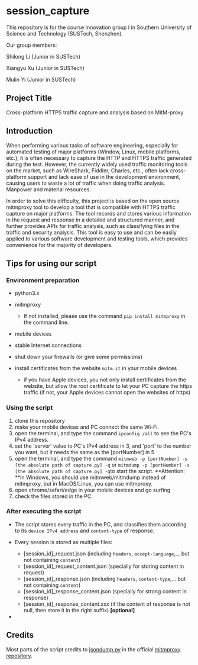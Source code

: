 # session_capture

This repository is for the course Innovation group I in Southern University of Science and Technology (SUSTech, Shenzhen).

Our group members:

Shilong Li (Junior in SUSTech)

Xiangyu Xu (Junior in SUSTech)

Mulin Yi (Junior in SUSTech)

## Project Title

Cross-platform HTTPS traffic capture and analysis based on MitM-proxy

## Introduction

When performing various tasks of software engineering, especially for automated testing of major platforms (Window, Linux, mobile platforms, etc.), it is often necessary to capture the HTTP and HTTPS traffic generated during the test.  However, the currently widely used traffic monitoring tools on the market, such as WireShark, Fiddler, Charles, etc., often lack cross-platform support and lack ease of use in the development environment, causing users to waste a lot of traffic when doing traffic analysis.  Manpower and material resources.

In order to solve this difficulty, this project is based on the open source mitmproxy tool to develop a tool that is compatible with HTTPS traffic capture on major platforms.  The tool records and stores various information in the request and response in a detailed and structured manner, and further provides APIs for traffic analysis, such as classifying files in the traffic and security analysis.  This tool is easy to use and can be easily applied to various software development and testing tools, which provides convenience for the majority of developers.

## Tips for using our script

### Environment preparation

- python3.x

- mitmproxy
  - If not installed, please use the command `pip install mitmproxy` in the command line.

- mobile devices

- stable Internet connections

- shut down your firewalls (or give some permissions)
- install certificates from the website `mitm.it` in your mobile devices
  - if you have Apple devices, you not only install certificates from the website, but allow the root certificate to let your PC capture the https traffic (if not, your Apple devices cannot open the websites of https)

### Using the script

1. clone this repository
2. make your mobile devices and PC connect the same Wi-Fi.
3. open the terminal, and type the command `ipconfig /all` to see the PC's IPv4 address.
4. set the 'server' value to PC's IPv4 address in 3, and 'port' to the number you want, but it needs the same as the [portNumber] in 5
5. open the terminal, and type the command `mitmweb -p [portNumber] -s [the absolute path of capture.py] -q` or `mitmdump -p [portNumber] -s [the absolute path of capture.py] -q`to start the script. **Attention: **in Windows, you should use mitmweb/mitmdump instead of mitmproxy, but in MacOS/Linux, you can use mitmproxy.
6. open chrome/safari/edge in your mobile devices and go surfing
7. check the files stored in the PC.

### After executing the script

- The script stores every traffic in the PC, and classifies them according to its `device IPv4 address` and `content-type` of response.

- Every session is stored as multiple files:
  - [session_id]_request.json (including `headers`, `accept-language`,... but not containing `content`)
  - [session_id]_request_content.json (specially for storing content in request)
  - [session_id]_response.json (including `headers`, `content-type`,... but not containing `content`)
  - [session_id]_response_content.json (specially for strong content in response)
  - [session_id]_response_content.xxx (if the content of response is not null, then store it in the right suffix) **[optional]**
- 

## Credits

Most parts of the script credits to [jsondump.py](https://github.com/mitmproxy/mitmproxy/blob/master/examples/contrib/jsondump.py) in the official [mitmproxy repository](https://github.com/mitmproxy/mitmproxy/).